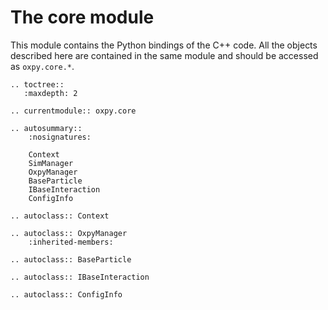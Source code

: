 # The core module

This module contains the Python bindings of the C++ code. All the objects described here are contained in the same module and should be accessed as `oxpy.core.*`.

```eval_rst
.. toctree::
   :maxdepth: 2

.. currentmodule:: oxpy.core

.. autosummary::
    :nosignatures:

    Context
    SimManager
    OxpyManager
    BaseParticle
    IBaseInteraction
    ConfigInfo
    
.. autoclass:: Context
    
.. autoclass:: OxpyManager
    :inherited-members:

.. autoclass:: BaseParticle

.. autoclass:: IBaseInteraction

.. autoclass:: ConfigInfo

```
